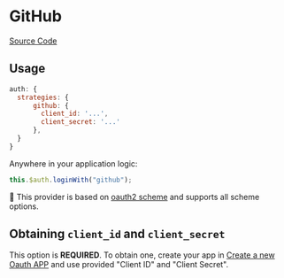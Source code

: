 # GitHub

[Source Code](https://github.com/nuxt-community/auth-module/blob/dev/lib/providers/github.js)

## Usage

```js
auth: {
  strategies: {
      github: {
        client_id: '...',
        client_secret: '...'
      },
  }
}
```

Anywhere in your application logic:

```js
this.$auth.loginWith("github");
```

💁 This provider is based on [oauth2 scheme](../schemes/oauth2.md) and supports all scheme options.

## Obtaining `client_id` and `client_secret`

This option is **REQUIRED**. To obtain one, create your app in [Create a new Oauth APP](https://github.com/settings/applications/new) and use provided "Client ID" and "Client Secret".
